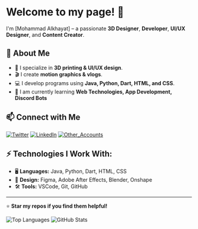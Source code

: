 # Welcome to my page! 👋
I'm [Mohammad Alkhayat] – a passionate **3D Designer**, **Developer**, **UI/UX Designer**, and **Content Creator**.

## 🚀 About Me
- 🎨 I specialize in **3D printing & UI/UX design**.
- 🎬 I create **motion graphics & vlogs**.
- 💻 I develop programs using **Java, Python, Dart, HTML, and CSS**.
- 🚀 I am currently learning **Web Technologies, App Development, Discord Bots**

## 📫 Connect with Me
[![Twitter](https://img.shields.io/badge/-Twitter-blue?style=flat-square&logo=Twitter&logoColor=white)](https://x.com/ALKHIA6)
[![LinkedIn](https://img.shields.io/badge/-LinkedIn-blue?style=flat-square&logo=Linkedin&logoColor=white)](https://www.linkedin.com/in/mohammad-alkhayat-1a2762291)
[![Other_Accounts](https://img.shields.io/badge/-Portfolio-green?style=flat-square&logo=internet-explorer&logoColor=white)](https://solo.to/kya6)

## ⚡ Technologies I Work With:
- 🖥 **Languages:** Java, Python, Dart, HTML, CSS
- 🎨 **Design:** Figma, Adobe After Effects, Blender, Onshape
- 🛠 **Tools:** VSCode, Git, GitHub

---

⭐️ **Star my repos if you find them helpful!**

![Top Languages](https://github-readme-stats.vercel.app/api/top-langs/?username=yourusername&layout=compact&theme=radical)
![GitHub Stats](https://github-readme-stats.vercel.app/api?username=yourusername&show_icons=true&theme=radical)

